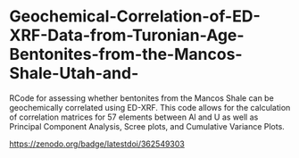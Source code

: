 # Geochemical-Correlation-of-ED-XRF-Data-from-Turonian-Age-Bentonites-from-the-Mancos-Shale-Utah-and-
RCode for assessing whether bentonites from the Mancos Shale can be geochemically correlated using ED-XRF. This code allows for the calculation of correlation matrices for 57 elements between Al and U as well as Principal Component Analysis, Scree plots, and Cumulative Variance Plots.

https://zenodo.org/badge/latestdoi/362549303
